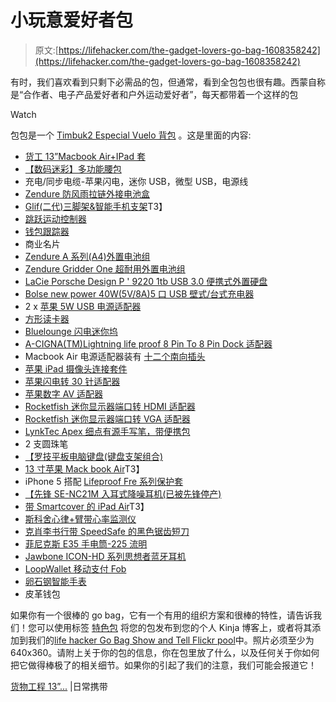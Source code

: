 # 小玩意爱好者包

> 原文:[https://lifehacker.com/the-gadget-lovers-go-bag-1608358242](https://lifehacker.com/the-gadget-lovers-go-bag-1608358242)

有时，我们喜欢看到只剩下必需品的包，但通常，看到全包包也很有趣。西蒙自称是“合作者、电子产品爱好者和户外运动爱好者”，每天都带着一个这样的包

Watch

包包是一个 [Timbuk2 Especial Vuelo 背包](http://www.amazon.com/gp/product/B00E1O3JEA?asc_campaign=InlineText&asc_refurl=https://lifehacker.com/the-gadget-lovers-go-bag-1608358242&asc_source=&tag=kinjalifehackerlink-20) 。这是里面的内容:

*   [货工 13”Macbook Air+IPad 套](http://www.cargo-works.com/products/13-macbook-air-ipad-sleeve)
*   [【数码迷彩】多功能腰包](http://www.amazon.com/gp/product/B006DQ515Y?asc_campaign=InlineText&asc_refurl=https://lifehacker.com/the-gadget-lovers-go-bag-1608358242&asc_source=&tag=kinjalifehackerlink-20)
*   充电/同步电缆-苹果闪电，迷你 USB，微型 USB，电源线
*   [Zendure 防风雨拉链外接电池盒](http://www.amazon.com/Zendure-Weatherproof-External-Batteries-Portable/dp/B00GDZCNWO?asc_campaign=InlineText&asc_refurl=https://lifehacker.com/the-gadget-lovers-go-bag-1608358242&asc_source=&tag=kinjalifehackerlink-20)
*   [Glif(二代)三脚架&智能手机支架](http://www.studioneat.com/products/glif)T3】
*   [跳跃运动控制器](http://www.amazon.com/Leap-Motion-Controller-Packaging-Software/dp/B00HVYBWQO?asc_campaign=InlineText&asc_refurl=https://lifehacker.com/the-gadget-lovers-go-bag-1608358242&asc_source=&tag=kinjalifehackerlink-20)
*   [钱包跟踪器](http://www.amazon.com/Wallet-TrackR-Bluetooth-Device-Packaging/dp/B00FK0ECYA?asc_campaign=InlineText&asc_refurl=https://lifehacker.com/the-gadget-lovers-go-bag-1608358242&asc_source=&tag=kinjalifehackerlink-20)
*   商业名片
*   [Zendure A 系列(A4)外置电池组](http://zendure.com/a-series-external-battery/)
*   [Zendure Gridder One 超耐用外置电池组](http://www.amazon.com/Zendure-Gridder-Ultra-durable-Portable-Charger/dp/B00ICYWB0I?asc_campaign=InlineText&asc_refurl=https://lifehacker.com/the-gadget-lovers-go-bag-1608358242&asc_source=&tag=kinjalifehackerlink-20)
*   [LaCie Porsche Design P ' 9220 1tb USB 3.0 便携式外置硬盘](http://www.amazon.com/LaCie-Porsche-Portable-External-302000/dp/B0058VIXBY?asc_campaign=InlineText&asc_refurl=https://lifehacker.com/the-gadget-lovers-go-bag-1608358242&asc_source=&tag=kinjalifehackerlink-20)
*   [Bolse new power 40W(5V/8A)5 口 USB 壁式/台式充电器](http://www.amazon.com/gp/product/B00IUAHGU4?asc_campaign=InlineText&asc_refurl=https://lifehacker.com/the-gadget-lovers-go-bag-1608358242&asc_source=&tag=kinjalifehackerlink-20)
*   2 x [苹果 5W USB 电源适配器](http://www.amazon.com/Apple-5W-USB-Power-Adapter/dp/B0097BEFWC/ref=sr_1_1?asc_campaign=InlineText&asc_refurl=https://lifehacker.com/the-gadget-lovers-go-bag-1608358242&asc_source=&tag=kinjalifehackerlink-20)
*   [方形读卡器](http://www.amazon.com/Square-Reader-iPhone-Android-Rebate/dp/B00HZYK3CO?asc_campaign=InlineText&asc_refurl=https://lifehacker.com/the-gadget-lovers-go-bag-1608358242&asc_source=&tag=kinjalifehackerlink-20)
*   [Bluelounge 闪电迷你坞](http://www.amazon.com/Bluelounge-MD-US-L-MiniDock-Lightning/dp/B00CXUREDG?asc_campaign=InlineText&asc_refurl=https://lifehacker.com/the-gadget-lovers-go-bag-1608358242&asc_source=&tag=kinjalifehackerlink-20)
*   [A-CIGNA(TM)Lightning life proof 8 Pin To 8 Pin Dock 适配器](http://www.amazon.com/gp/product/B00F5HJPRW?asc_campaign=InlineText&asc_refurl=https://lifehacker.com/the-gadget-lovers-go-bag-1608358242&asc_source=&tag=kinjalifehackerlink-20)
*   Macbook Air 电源适配器装有 [十二个南向插头](http://www.amazon.com/Twelve-South-PlugBug-All---one/dp/B0062IM9EY?asc_campaign=InlineText&asc_refurl=https://lifehacker.com/the-gadget-lovers-go-bag-1608358242&asc_source=&tag=kinjalifehackerlink-20)
*   [苹果 iPad 摄像头连接套件](http://www.amazon.com/Apple-iPad-Camera-Connection-MC531ZM/dp/B003K1EYM6?asc_campaign=InlineText&asc_refurl=https://lifehacker.com/the-gadget-lovers-go-bag-1608358242&asc_source=&tag=kinjalifehackerlink-20)
*   [苹果闪电转 30 针适配器](http://www.amazon.com/Apple-Lightning-to-30-Pin-Adapter/dp/B009A5EIWC?asc_campaign=InlineText&asc_refurl=https://lifehacker.com/the-gadget-lovers-go-bag-1608358242&asc_source=&tag=kinjalifehackerlink-20)
*   [苹果数字 AV 适配器](http://www.amazon.com/Apple-Digital-AV-Adapter-MD098ZM/dp/B007IRBNRW?asc_campaign=InlineText&asc_refurl=https://lifehacker.com/the-gadget-lovers-go-bag-1608358242&asc_source=&tag=kinjalifehackerlink-20)
*   [Rocketfish 迷你显示器端口转 HDMI 适配器](http://www.amazon.com/Rocketfish-Mini-Display-Port-to-HDMI-Adapter/dp/B005FFRB8O?asc_campaign=InlineText&asc_refurl=https://lifehacker.com/the-gadget-lovers-go-bag-1608358242&asc_source=&tag=kinjalifehackerlink-20)
*   [Rocketfish 迷你显示器端口转 VGA 适配器](http://www.amazon.com/Rocketfish-Mini-Display-Port-to-VGA-Adapter/dp/B005JPJONA?asc_campaign=InlineText&asc_refurl=https://lifehacker.com/the-gadget-lovers-go-bag-1608358242&asc_source=&tag=kinjalifehackerlink-20)
*   [LynkTec Apex 细点有源手写笔，带便携包](http://www.lynktec.com/Apex-Fine-Point-Active-Stylus-p/lttg-0011.htm)
*   2 支圆珠笔
*   [【罗技平板电脑键盘(键盘支架组合)](http://www.amazon.com/Logitech-Tablet-Keyboard-Keyboard--generation/dp/B0054L8MR8?asc_campaign=InlineText&asc_refurl=https://lifehacker.com/the-gadget-lovers-go-bag-1608358242&asc_source=&tag=kinjalifehackerlink-20)
*   [13 寸苹果 Mack book Air](http://store.apple.com/us/buy-mac/macbook-air)T3】
*   iPhone 5 搭配 [Lifeproof Fre 系列保护套](http://www.amazon.com/LifeProof-fre-Series-Case-iPhone/dp/B00AIH0IAC?asc_campaign=InlineText&asc_refurl=https://lifehacker.com/the-gadget-lovers-go-bag-1608358242&asc_source=&tag=kinjalifehackerlink-20)
*   [【先锋 SE-NC21M 入耳式降噪耳机(已被先锋停产)](http://www.amazon.com/Pioneer-SE-NC21M-Noise-Cancelling-Discontinued-Manufacturer/dp/B0089I0YQK?asc_campaign=InlineText&asc_refurl=https://lifehacker.com/the-gadget-lovers-go-bag-1608358242&asc_source=&tag=kinjalifehackerlink-20)
*   [带 Smartcover 的 iPad Air](http://www.amazon.com/Apple-MD785LL-Wi-Fi-NEWEST-VERSION/dp/B00G2TK76A?asc_campaign=InlineText&asc_refurl=https://lifehacker.com/the-gadget-lovers-go-bag-1608358242&asc_source=&tag=kinjalifehackerlink-20)T3】
*   [斯科舍心律+臂带心率监测仪](http://www.scosche.com/rhythm+)
*   [克肖李书行带 SpeedSafe 的黑色锯齿短刀](http://www.amazon.com/gp/product/B0074FDKN8?asc_campaign=InlineText&asc_refurl=https://lifehacker.com/the-gadget-lovers-go-bag-1608358242&asc_source=&tag=kinjalifehackerlink-20)
*   [菲尼克斯 E35 手电筒-225 流明](http://www.amazon.com/gp/product/B0091TZS8U?asc_campaign=InlineText&asc_refurl=https://lifehacker.com/the-gadget-lovers-go-bag-1608358242&asc_source=&tag=kinjalifehackerlink-20)
*   [Jawbone ICON-HD 系列思想者蓝牙耳机](http://www.amazon.com/Jawbone-ICON-HD-Bluetooth-Packaging/dp/B005MHGBX6?asc_campaign=InlineText&asc_refurl=https://lifehacker.com/the-gadget-lovers-go-bag-1608358242&asc_source=&tag=kinjalifehackerlink-20)
*   [LoopWallet 移动支付 Fob](http://www.looppay.com/)
*   [卵石钢智能手表](https://getpebble.com/steel)
*   皮革钱包

如果你有一个很棒的 go bag，它有一个有用的组织方案和很棒的特性，请告诉我们！您可以使用标签 [特色包](http://kinja.com/tag/featured-bag) 将您的包发布到您的个人 Kinja 博客上，或者将其添加到我们的[life hacker Go Bag Show and Tell Flickr pool](http://www.flickr.com/groups/2301352@N21)中。照片必须至少为 640x360。请附上关于你的包的信息，你在包里放了什么，以及任何关于你如何把它做得棒极了的相关细节。如果你的引起了我们的注意，我们可能会报道它！

[货物工程 13”...](http://everyday-carry.com/post/89885272610/cargo-works-13-macbook-air-ipad-sleeve-timbuk2) |日常携带